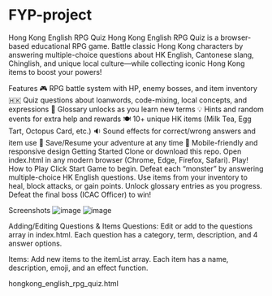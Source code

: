 # FYP-project
Hong Kong English RPG Quiz
Hong Kong English RPG Quiz is a browser-based educational RPG game.
Battle classic Hong Kong characters by answering multiple-choice questions about HK English, Cantonese slang, Chinglish, and unique local culture—while collecting iconic Hong Kong items to boost your powers!

Features
🎮 RPG battle system with HP, enemy bosses, and item inventory
🇭🇰 Quiz questions about loanwords, code-mixing, local concepts, and expressions
🥚 Glossary unlocks as you learn new terms
💡 Hints and random events for extra help and rewards
🍽️ 10+ unique HK items (Milk Tea, Egg Tart, Octopus Card, etc.)
🔉 Sound effects for correct/wrong answers and item use
💾 Save/Resume your adventure at any time
📱 Mobile-friendly and responsive design
Getting Started
Clone or download this repo.
Open index.html in any modern browser (Chrome, Edge, Firefox, Safari).
Play!
How to Play
Click Start Game to begin.
Defeat each “monster” by answering multiple-choice HK English questions.
Use items from your inventory to heal, block attacks, or gain points.
Unlock glossary entries as you progress.
Defeat the final boss (ICAC Officer) to win!

Screenshots
![image](https://github.com/user-attachments/assets/be379373-3ad9-4896-bf6a-3f578d7d6115)
![image](https://github.com/user-attachments/assets/06b069e6-a1ff-48a6-86e9-f680f80a105c)


Adding/Editing Questions & Items
Questions:
Edit or add to the questions array in index.html.
Each question has a category, term, description, and 4 answer options.

Items:
Add new items to the itemList array.
Each item has a name, description, emoji, and an effect function.

hongkong_english_rpg_quiz.html
